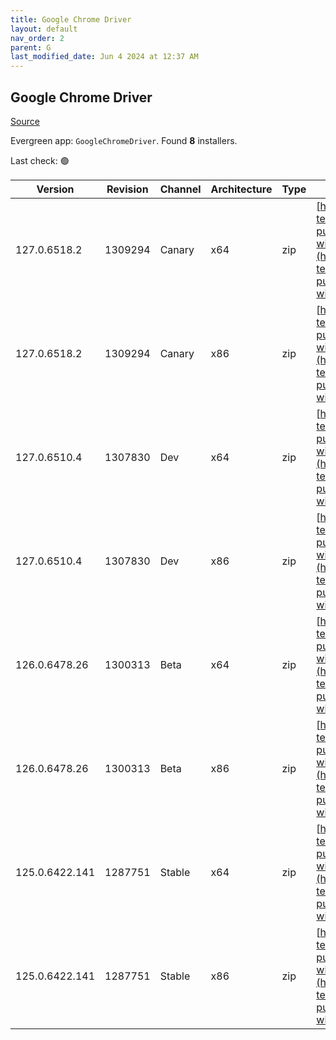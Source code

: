 ```yaml
---
title: Google Chrome Driver
layout: default
nav_order: 2
parent: G
last_modified_date: Jun 4 2024 at 12:37 AM
---
```


## Google Chrome Driver

[Source](https://googlechromelabs.github.io/chrome-for-testing/)

Evergreen app: `GoogleChromeDriver`. Found **8** installers.

Last check: 🟢

| Version        | Revision | Channel | Architecture | Type | URI                                                                                                                                                                                                          |
| -------------- | -------- | ------- | ------------ | ---- | ------------------------------------------------------------------------------------------------------------------------------------------------------------------------------------------------------------ |
| 127.0.6518.2   | 1309294  | Canary  | x64          | zip  | [https://storage.googleapis.com/chrome-for-testing-public/127.0.6518.2/win64/chromedriver-win64.zip](https://storage.googleapis.com/chrome-for-testing-public/127.0.6518.2/win64/chromedriver-win64.zip)     |
| 127.0.6518.2   | 1309294  | Canary  | x86          | zip  | [https://storage.googleapis.com/chrome-for-testing-public/127.0.6518.2/win32/chromedriver-win32.zip](https://storage.googleapis.com/chrome-for-testing-public/127.0.6518.2/win32/chromedriver-win32.zip)     |
| 127.0.6510.4   | 1307830  | Dev     | x64          | zip  | [https://storage.googleapis.com/chrome-for-testing-public/127.0.6510.4/win64/chromedriver-win64.zip](https://storage.googleapis.com/chrome-for-testing-public/127.0.6510.4/win64/chromedriver-win64.zip)     |
| 127.0.6510.4   | 1307830  | Dev     | x86          | zip  | [https://storage.googleapis.com/chrome-for-testing-public/127.0.6510.4/win32/chromedriver-win32.zip](https://storage.googleapis.com/chrome-for-testing-public/127.0.6510.4/win32/chromedriver-win32.zip)     |
| 126.0.6478.26  | 1300313  | Beta    | x64          | zip  | [https://storage.googleapis.com/chrome-for-testing-public/126.0.6478.26/win64/chromedriver-win64.zip](https://storage.googleapis.com/chrome-for-testing-public/126.0.6478.26/win64/chromedriver-win64.zip)   |
| 126.0.6478.26  | 1300313  | Beta    | x86          | zip  | [https://storage.googleapis.com/chrome-for-testing-public/126.0.6478.26/win32/chromedriver-win32.zip](https://storage.googleapis.com/chrome-for-testing-public/126.0.6478.26/win32/chromedriver-win32.zip)   |
| 125.0.6422.141 | 1287751  | Stable  | x64          | zip  | [https://storage.googleapis.com/chrome-for-testing-public/125.0.6422.141/win64/chromedriver-win64.zip](https://storage.googleapis.com/chrome-for-testing-public/125.0.6422.141/win64/chromedriver-win64.zip) |
| 125.0.6422.141 | 1287751  | Stable  | x86          | zip  | [https://storage.googleapis.com/chrome-for-testing-public/125.0.6422.141/win32/chromedriver-win32.zip](https://storage.googleapis.com/chrome-for-testing-public/125.0.6422.141/win32/chromedriver-win32.zip) |
